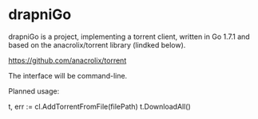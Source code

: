 # drapniGo

drapniGo is a project, implementing a torrent client, written in Go 1.7.1 and based on the anacrolix/torrent library (lindked below).

https://github.com/anacrolix/torrent

The interface will be command-line.

Planned usage:

t, err := cl.AddTorrentFromFile(filePath)
t.DownloadAll()
